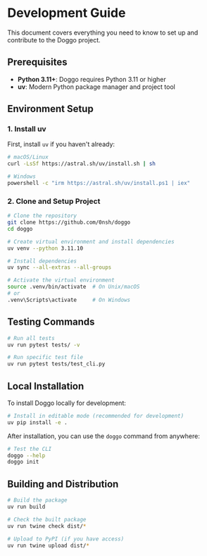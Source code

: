 # Development Guide

This document covers everything you need to know to set up and contribute to the Doggo project.

## Prerequisites

- **Python 3.11+**: Doggo requires Python 3.11 or higher
- **uv**: Modern Python package manager and project tool

## Environment Setup

### 1. Install uv

First, install `uv` if you haven't already:

```bash
# macOS/Linux
curl -LsSf https://astral.sh/uv/install.sh | sh

# Windows
powershell -c "irm https://astral.sh/uv/install.ps1 | iex"
```

### 2. Clone and Setup Project

```bash
# Clone the repository
git clone https://github.com/0nsh/doggo
cd doggo

# Create virtual environment and install dependencies
uv venv --python 3.11.10

# Install dependencies
uv sync --all-extras --all-groups

# Activate the virtual environment
source .venv/bin/activate  # On Unix/macOS
# or
.venv\Scripts\activate     # On Windows
```


## Testing Commands

```bash
# Run all tests
uv run pytest tests/ -v

# Run specific test file
uv run pytest tests/test_cli.py
```

## Local Installation

To install Doggo locally for development:

```bash
# Install in editable mode (recommended for development)
uv pip install -e .
```

After installation, you can use the `doggo` command from anywhere:

```bash
# Test the CLI
doggo --help
doggo init
```

## Building and Distribution

```bash
# Build the package
uv run build

# Check the built package
uv run twine check dist/*

# Upload to PyPI (if you have access)
uv run twine upload dist/*
```
